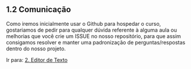 ## 1.2 Comunicação

Como iremos inicialmente usar o Github para hospedar o curso, gostariamos de pedir para qualquer dúvida referente à alguma aula ou melhorias que você crie um ISSUE no nosso repositório, para que assim consigamos resolver e manter uma padronização de perguntas/respostas dentro do nosso projeto.

Ir para: [2. Editor de Texto](https://github.com/DanielHe4rt/php4noobs/blob/master/2-Ambiente/1-Editores-e-plugins.md)